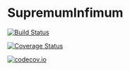 # SupremumInfimum

[![Build Status](https://travis-ci.org/KlausC/SupremumInfimum.jl.svg?branch=master)](https://travis-ci.org/KlausC/SupremumInfimum.jl)

[![Coverage Status](https://coveralls.io/repos/KlausC/SupremumInfimum.jl/badge.svg?branch=master&service=github)](https://coveralls.io/github/KlausC/SupremumInfimum.jl?branch=master)

[![codecov.io](http://codecov.io/github/KlausC/SupremumInfimum.jl/coverage.svg?branch=master)](http://codecov.io/github/KlausC/SupremumInfimum.jl?branch=master)
